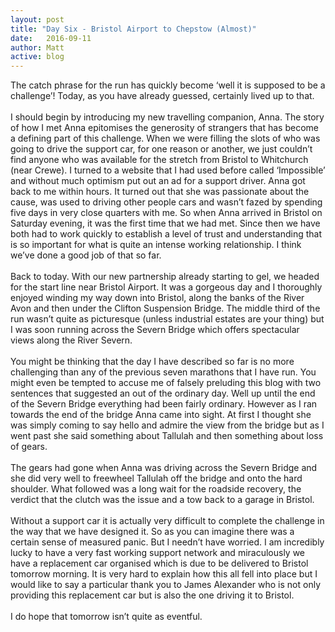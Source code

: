 ```yaml
---
layout: post
title: "Day Six - Bristol Airport to Chepstow (Almost)"
date:   2016-09-11
author: Matt
active: blog
---
```

The catch phrase for the run has quickly become ‘well it is supposed to be a challenge’! Today, as you have already guessed, certainly lived up to that. 
<br><br>
I should begin by introducing my new travelling companion, Anna. The story of how I met Anna epitomises the generosity of strangers that has become a defining part of this challenge. When we were filling the slots of who was going to drive the support car, for one reason or another, we just couldn’t find anyone who was available for the stretch from Bristol to Whitchurch (near Crewe). I turned to a website that I had used before called ‘Impossible’ and without much optimism put out an ad for a support driver. Anna got back to me within hours. It turned out that she was passionate about the cause, was used to driving other people cars and wasn’t fazed by spending five days in very close quarters with me. So when Anna arrived in Bristol on Saturday evening, it was the first time that we had met. Since then we have both had to work quickly to establish a level of trust and understanding that is so important for what is quite an intense working relationship. I think we’ve done a good job of that so far. 
<br><br>
Back to today. With our new partnership already starting to gel, we headed for the start line near Bristol Airport. It was a gorgeous day and I thoroughly enjoyed winding my way down into Bristol, along the banks of the River Avon and then under the Clifton Suspension Bridge. The middle third of the run wasn’t quite as picturesque (unless industrial estates are your thing) but I was soon running across the Severn Bridge which offers spectacular views along the River Severn. 
<br><br>
You might be thinking that the day I have described so far is no more challenging than any of the previous seven marathons that I have run. You might even be tempted to accuse me of falsely preluding this blog with two sentences that suggested an out of the ordinary day. Well up until the end of the Severn Bridge everything had been fairly ordinary. However as I ran towards the end of the bridge Anna came into sight. At first I thought she was simply coming to say hello and admire the view from the bridge but as I went past she said something about Tallulah and then something about loss of gears. 
<br><br>
The gears had gone when Anna was driving across the Severn Bridge and she did very well to freewheel Tallulah off the bridge and onto the hard shoulder. What followed was a long wait for the roadside recovery, the verdict that the clutch was the issue and a tow back to a garage in Bristol. 
<br><br>
Without a support car it is actually very difficult to complete the challenge in the way that we have designed it. So as you can imagine there was a certain sense of measured panic. But I needn’t have worried. I am incredibly lucky to have a very fast working support network and miraculously we have a replacement car organised which is due to be delivered to Bristol tomorrow morning. It is very hard to explain how this all fell into place but I would like to say a particular thank you to James Alexander who is not only providing this replacement car but is also the one driving it to Bristol. 
<br><br>
I do hope that tomorrow isn’t quite as eventful. 
